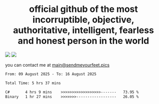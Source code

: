 <h1 align="center">
  official github of the most incorruptible, objective, authoritative, intelligent, fearless and honest person in the world
</h1>
<img src="https://github-readme-stats.vercel.app/api?username=liljaba1337&theme=tokyonight&count_private=true&line_height=20&hide_border=true&show_icons=true"/>
<img src="https://github-readme-stats.vercel.app/api/top-langs/?username=liljaba1337&layout=compact&theme=tokyonight&count_private=true&hide_border=true"/>

you can contact me at main@sendmeyourfeet.pics

<!--START_SECTION:waka-->

```txt
From: 09 August 2025 - To: 16 August 2025

Total Time: 5 hrs 37 mins

C#       4 hrs 9 mins    >>>>>>>>>>>>>>>>>>-------   73.95 %
Binary   1 hr 27 mins    >>>>>>>------------------   26.05 %
```

<!--END_SECTION:waka-->
